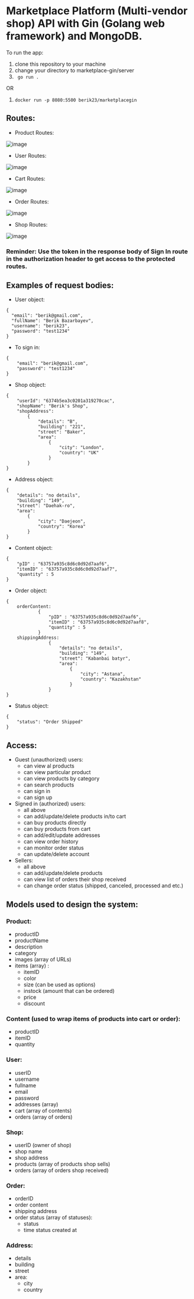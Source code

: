# Marketplace Platform (Multi-vendor shop) API with Gin (Golang web framework) and MongoDB.

To run the app: 

1. clone this repository to your machine
2. change your directory to marketplace-gin/server
3. ``` go run .```

OR 

1. ```docker run -p 8080:5500 berik23/marketplacegin```
## Routes:

  - Product Routes:
  
 ![image](https://user-images.githubusercontent.com/85312257/202837394-11b609eb-f5fb-42c9-8570-5b7859616d5a.png)

  - User Routes:
 
 ![image](https://user-images.githubusercontent.com/85312257/202837435-c51eec39-c29e-45fb-b25e-c3520241c600.png)

  - Cart Routes:
  
 ![image](https://user-images.githubusercontent.com/85312257/202837457-a8ff0715-9b4a-4698-a5c4-01c0a7bdb692.png)

  - Order Routes:
  
 ![image](https://user-images.githubusercontent.com/85312257/202837481-476a03a8-b017-4620-bafe-a9041eb1d1c8.png)

  - Shop Routes:
  
 ![image](https://user-images.githubusercontent.com/85312257/202837501-64e6afc4-2134-4474-91c9-6d8d1a63760a.png)

### Reminder: Use the token in the response body of Sign In route in the authorization header to get access to the protected routes.

## Examples of request bodies:

  - User object:
  ```
{
    "email": "berik@gmail.com",
    "fullName": "Berik Bazarbayev",
    "username": "berik23",
    "password": "test1234"
}
```

  - To sign in:
```
{
    "email": "berik@gmail.com",
    "password": "test1234"
}
```

  - Shop object:
```
{
    "userId": "6374b5ea3c0201a319270cac",
    "shopName": "Berik's Shop",
    "shopAddress":
        {
            "details": "B",
            "building": "221",
            "street": "Baker",
            "area":
                {
                    "city": "London",
                    "country": "UK"
                }
        }
}
```

  - Address object:
```
{
    "details": "no details",
    "building": "149",
    "street": "Daehak-ro",
    "area":
        {
            "city": "Daejeon",
            "country": "Korea"
        }
}
```

  - Content object:
```
{
    "pID" : "63757a935c8d6c0d92d7aaf6",
    "itemID" : "63757a935c8d6c0d92d7aaf7",
    "quantity" : 5
}
```

  - Order object: 
```
{
    orderContent: 
            {
                "pID" : "63757a935c8d6c0d92d7aaf6",
                "itemID" : "63757a935c8d6c0d92d7aaf8",
                "quantity" : 5
            }
    shippingAddress: 
                {
                    "details": "no details",
                    "building": "149",
                    "street": "Kabanbai batyr",
                    "area":
                        {
                            "city": "Astana",
                            "country": "Kazakhstan"
                        }
                }
}
```

  - Status object:
```
{
    "status": "Order Shipped"
}
```
    
## Access:

- Guest (unauthorized) users:
  - can view al products
  - can view particular product
  - can view products by category
  - can search products
  - can sign in
  - can sign up
- Signed in (authorized) users:
  - all above
  - can add/update/delete products in/to cart
  - can buy products directly
  - can buy products from cart
  - can add/edit/update addresses
  - can view order history
  - can monitor order status
  - can update/delete account
- Sellers:
  - all above
  - can add/update/delete products
  - can view list of orders their shop received
  - can change order status (shipped, canceled, processed and etc.)

## Models used to design the system:

### Product:
  - productID
  - productName
  - description
  - category
  - images (array of URLs)
  - items (array) :
    - itemID
    - color
    - size (can be used as options)
    - instock (amount that can be ordered)
    - price
    - discount

### Content (used to wrap items of products into cart or order):
  - productID
  - itemID
  - quantity

### User:
  - userID
  - username
  - fullname
  - email
  - password
  - addresses (array)
  - cart (array of contents)
  - orders (array of orders)
 
### Shop:
  - userID (owner of shop)
  - shop name
  - shop address
  - products (array of products shop sells)
  - orders (array of orders shop received)
 
 ### Order:
  - orderID
  - order content
  - shipping address
  - order status (array of statuses):
    - status
    - time status created at

### Address:
  - details
  - building
  - street
  - area:
    - city
    - country
